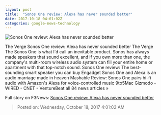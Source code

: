 ```yaml
---
layout: post
title:  "Sonos One review: Alexa has never sounded better"
date: 2017-10-18 04:01:02Z
categories: google-news-technology
---
```


![Sonos One review: Alexa has never sounded better](https://cdn.vox-cdn.com/thumbor/kHg5Meh1aOXl0HCdvKaPzmFx5Kw=/0x280:2040x1348/fit-in/1200x630/cdn.vox-cdn.com/uploads/chorus_asset/file/9480619/cwelch_171017_2068_0008.jpg)

The Verge Sonos One review: Alexa has never sounded better The Verge The Sonos One is what I'd call an inevitable product. Sonos has always made speakers that sound excellent, and if you own more than one, the company's multi-room wireless audio system can fill your entire home or apartment with that top-notch sound. Sonos One review: The best-sounding smart speaker you can buy Engadget Sonos One and Alexa is an audio marriage made in heaven Mashable Review: Sonos One pairs hi-fi audio with Amazon's Alexa for voice-controlled music 9to5Mac Gizmodo - WIRED - CNET - VentureBeat all 84 news articles »


Full story on F3News: [Sonos One review: Alexa has never sounded better](http://www.f3nws.com/n/gA4vMG)

> Posted on: Wednesday, October 18, 2017 4:01:02 AM
